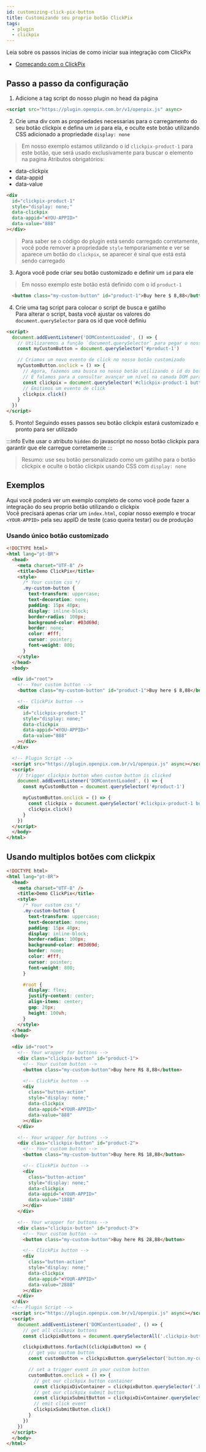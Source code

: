 ```yaml
---
id: customizing-click-pix-button
title: Customizando seu proprio botão ClickPix
tags:
  - plugin
  - clickpix
---
```


Leia sobre os passos inicias de como iniciar sua integração com ClickPix

- [Começando com o ClickPix](./click-pix-starting.md)

## Passo a passo da configuração

1) Adicione a tag script do nosso plugin no head da página
```html
<script src="https://plugin.openpix.com.br/v1/openpix.js" async>
```
2) Crie uma div com as propriedades necessarias para o carregamento do seu botão clickpix e defina um `id` para ela, e oculte este botão utilizando CSS adicionado a propriedade `display: none`
> Em nosso exemplo estamos utilizando o id `clickpix-product-1` para este botão, que será usado exclusivamente para buscar o elemento na pagina
Atributos obrigatórios:
- data-clickpix
- data-appid
- data-value

```html
<div
  id="clickpix-product-1"
  style="display: none;"
  data-clickpix
  data-appid="<YOU-APPID>"
  data-value="888"
></div>
```
> Para saber se o código do plugin está sendo carregado corretamente, você pode remover a propriedade `style` temporariamente e ver se aparece um botão do `clickpix`, se aparecer é sinal que está está sendo carregado
3) Agora você pode criar seu botão customizado e definir um `id` para ele
> Em nosso exemplo este botão está definido com o id `product-1`
```html
  <button class="my-custom-button" id="product-1">Buy here $ 8,88</button>
```
4) Crie uma tag script para colocar o script de busca e gatilho<br />
Para alterar o script, basta você ajustar os valores do `document.querySelector` para os id que você definiu
```html
<script>
  document.addEventListener('DOMContentLoaded', () => {
    // Utilizaremos a função `document.querySelector` para pegar o nosso botão customizado através do atributo id
    const myCustomButton = document.querySelector('#product-1')

    // Criamos um novo evento de click no nosso botão customizado
    myCustomButton.onclick = () => {
      // Agora, fazemos uma busca no nosso botão utilizando o id do botão do clickpix que definimos anteriormente
      // E falamos para a consultar avançar um nível na camada DOM para obter o botão de enviar do clickpix
      const clickpix = document.querySelector('#clickpix-product-1 button')
      // Emitimos um evento de click
      clickpix.click()
    }
  })
</script>
```
5) Pronto! Seguindo esses passos seu botão clickpix estará customizado e pronto para ser utilizado

:::info
Evite usar o atributo `hidden` do javascript no nosso botão clickpix para garantir que ele carregue corretamente
:::

> Resumo: use seu botão personalizado como um gatilho para o botão clickpix e oculte o botão clickpix usando CSS com `display: none`

## Exemplos
Aqui você poderá ver um exemplo completo de como você pode fazer a integração do seu proprio botão utilizando o clickpix<br />
Você precisará apenas criar um `index.html`, copiar nosso exemplo e trocar `<YOUR-APPID>` pela seu appID de teste (caso queira testar) ou de produção

### Usando único botão customizado
```html
<!DOCTYPE html>
<html lang="pt-BR">
  <head>
    <meta charset="UTF-8" />
    <title>Demo ClickPix</title>
    <style>
      /* Your custom css */
      .my-custom-button {
        text-transform: uppercase;
        text-decoration: none;
        padding: 15px 40px;
        display: inline-block;
        border-radius: 100px;
        background-color: #03d69d;
        border: none;
        color: #fff;
        cursor: pointer;
        font-weight: 800;
      }
    </style>
  </head>
  <body>

  <div id="root">
    <!-- Your custom button -->
    <button class="my-custom-button" id="product-1">Buy here $ 8,88</button>

    <!-- ClickPix button -->
    <div
      id="clickpix-product-1"
      style="display: none;"
      data-clickpix
      data-appid="<YOU-APPID>"
      data-value="888"
    ></div>
  </div>

  <!-- Plugin Script -->
  <script src="https://plugin.openpix.com.br/v1/openpix.js" async></script>
  <script>
    // trigger clickpix button when custom button is clicked
    document.addEventListener('DOMContentLoaded', () => {
      const myCustomButton = document.querySelector('#product-1')

      myCustomButton.onclick = () => {
        const clickpix = document.querySelector('#clickpix-product-1 button')
        clickpix.click()
      }
    })
  </script>
  </body>
</html>
```

## Usando multiplos botões com clickpix

```html
<!DOCTYPE html>
<html lang="pt-BR">
  <head>
    <meta charset="UTF-8" />
    <title>Demo ClickPix</title>
    <style>
      /* Your custom css */
      .my-custom-button {
        text-transform: uppercase;
        text-decoration: none;
        padding: 15px 40px;
        display: inline-block;
        border-radius: 100px;
        background-color: #03d69d;
        border: none;
        color: #fff;
        cursor: pointer;
        font-weight: 800;
      }

      #root {
        display: flex;
        justify-content: center;
        align-items: center;
        gap: 20px;
        height: 100vh;
      }
    </style>
  </head>
  <body>

  <div id="root">
    <!-- Your wrapper for buttons -->
    <div class="clickpix-button" id="product-1">
      <!-- Your custom button -->
      <button class="my-custom-button">Buy here R$ 8,88</button>

      <!-- ClickPix button -->
      <div
        class="button-action"
        style="display: none;"
        data-clickpix
        data-appid="<YOUR-APPID>"
        data-value="888"
      ></div>
    </div>

    <!-- Your wrapper for buttons -->
    <div class="clickpix-button" id="product-2">
      <!-- Your custom button -->
      <button class="my-custom-button">Buy here R$ 18,88</button>

      <!-- ClickPix button -->
      <div
        class="button-action"
        style="display: none;"
        data-clickpix
        data-appid="<YOUR-APPID>"
        data-value="1888"
      ></div>
    </div>

    <!-- Your wrapper for buttons -->
    <div class="clickpix-button" id="product-3">
      <!-- Your custom button -->
      <button class="my-custom-button">Buy here R$ 28,88</button>

      <!-- ClickPix button -->
      <div
        class="button-action"
        style="display: none;"
        data-clickpix
        data-appid="<YOUR-APPID>"
        data-value="2888"
      ></div>
    </div>
  </div>
  <!-- Plugin Script -->
  <script src="https://plugin.openpix.com.br/v1/openpix.js" async></script>
  <script>
    document.addEventListener('DOMContentLoaded', () => {
      // get all clickpix buttons
      const clickpixButtons = document.querySelectorAll('.clickpix-button')

      clickpixButtons.forEach((clickpixButton) => {
        // get you custom button
        const customButton = clickpixButton.querySelector('button.my-custom-button')

        // set a trigger event in your custom button
        customButton.onclick = () => {
          // get our clickpix button container
          const clickpixDivContainer = clickpixButton.querySelector('.button-action')
          // get our clickpix submit button
          const clickpixSubmitButton = clickpixDivContainer.querySelector('button')
          // emit click event
          clickpixSubmitButton.click()
        }
      })
    })
  </script>
  </body>
</html>
```

